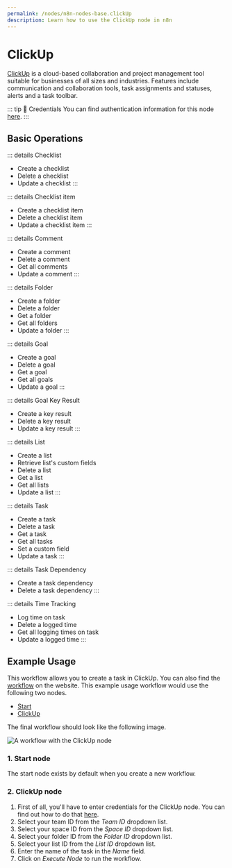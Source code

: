 ```yaml
---
permalink: /nodes/n8n-nodes-base.clickUp
description: Learn how to use the ClickUp node in n8n
---
```


# ClickUp

[ClickUp](https://clickup.com/) is a cloud-based collaboration and project management tool suitable for businesses of all sizes and industries. Features include communication and collaboration tools, task assignments and statuses, alerts and a task toolbar.

::: tip 🔑 Credentials
You can find authentication information for this node [here](../../../credentials/ClickUp/README.md).
:::

## Basic Operations

::: details Checklist
- Create a checklist
- Delete a checklist
- Update a checklist
:::

::: details Checklist item
- Create a checklist item
- Delete a checklist item
- Update a checklist item
:::

::: details Comment
- Create a comment
- Delete a comment
- Get all comments
- Update a comment
:::

::: details Folder
- Create a folder
- Delete a folder
- Get a folder
- Get all folders
- Update a folder
:::

::: details Goal
- Create a goal
- Delete a goal
- Get a goal
- Get all goals
- Update a goal
:::

::: details Goal Key Result
- Create a key result
- Delete a key result
- Update a key result
:::

::: details List
- Create a list
- Retrieve list's custom fields
- Delete a list
- Get a list
- Get all lists
- Update a list
:::

::: details Task
- Create a task
- Delete a task
- Get a task
- Get all tasks
- Set a custom field
- Update a task
:::

::: details Task Dependency
- Create a task dependency
- Delete a task dependency
:::

::: details Time Tracking
- Log time on task
- Delete a logged time
- Get all logging times on task
- Update a logged time
:::

## Example Usage

This workflow allows you to create a task in ClickUp. You can also find the [workflow](https://n8n.io/workflows/485) on the website. This example usage workflow would use the following two nodes.
- [Start](../../core-nodes/Start/README.md)
- [ClickUp]()

The final workflow should look like the following image.

![A workflow with the ClickUp node](./workflow.png)

### 1. Start node

The start node exists by default when you create a new workflow.

### 2. ClickUp node

1. First of all, you'll have to enter credentials for the ClickUp node. You can find out how to do that [here](../../../credentials/ClickUp/README.md).
2. Select your team ID from the *Team ID* dropdown list.
3. Select your space ID from the *Space ID* dropdown list.
4. Select your folder ID from the *Folder ID* dropdown list.
5. Select your list ID from the *List ID* dropdown list.
6. Enter the name of the task in the *Name* field.
7. Click on *Execute Node* to run the workflow.
